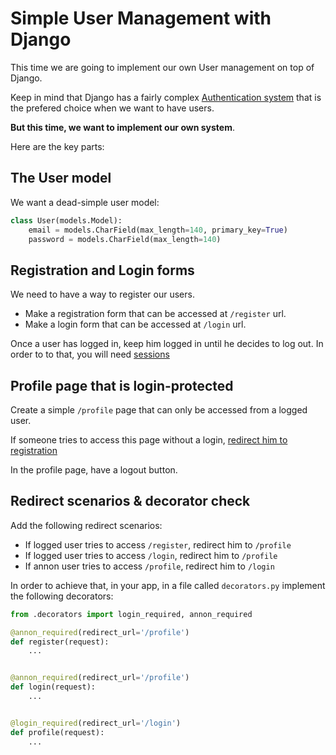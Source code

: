 # Simple User Management with Django

This time we are going to implement our own User management on top of Django.

Keep in mind that Django has a fairly complex [Authentication system](https://docs.djangoproject.com/en/1.9/topics/auth/) that is the prefered choice when we want to have users.

**But this time, we want to implement our own system**.

Here are the key parts:

## The User model

We want a dead-simple user model:

```python
class User(models.Model):
    email = models.CharField(max_length=140, primary_key=True)
    password = models.CharField(max_length=140)
```

## Registration and Login forms

We need to have a way to register our users.

* Make a registration form that can be accessed at `/register` url.
* Make a login form that can be accessed at `/login` url.

Once a user has logged in, keep him logged in until he decides to log out. In order to to that, you will need [sessions](https://docs.djangoproject.com/en/1.9/topics/http/sessions/)

## Profile page that is login-protected

Create a simple `/profile` page that can only be accessed from a logged user.

If someone tries to access this page without a login, [redirect him to registration](https://docs.djangoproject.com/en/1.9/topics/http/shortcuts/#redirect)

In the profile page, have a logout button.

## Redirect scenarios & decorator check

Add the following redirect scenarios:

* If logged user tries to access `/register`, redirect him to `/profile`
* If logged user tries to access `/login`, redirect him to `/profile`
* If annon user tries to access `/profile`, redirect him to `/login`

In order to achieve that, in your app, in a file called `decorators.py` implement the following decorators:

```python
from .decorators import login_required, annon_required

@annon_required(redirect_url='/profile')
def register(request):
    ...


@annon_required(redirect_url='/profile')
def login(request):
    ...


@login_required(redirect_url='/login')
def profile(request):
    ...
```
